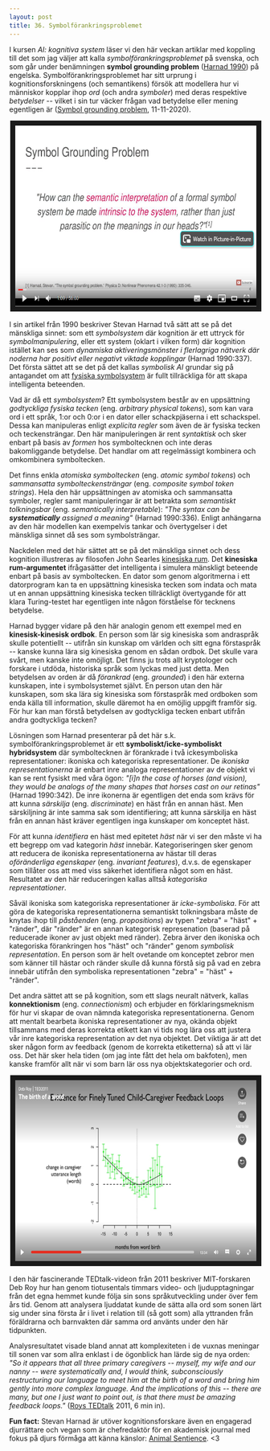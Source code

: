 ```yaml
---
layout: post
title: 36. Symbolförankringsproblemet
---
```


I kursen *AI: kognitiva system* läser vi den här veckan artiklar med koppling till det som jag väljer att kalla *symbolförankringsproblemet* på svenska, och som går under benämningen **symbol grounding problem** ([Harnad 1990](https://www.sciencedirect.com/science/article/abs/pii/0167278990900876)) på engelska. Symbolförankringsproblemet har sitt urprung i kognitionsforskningens (och semantikens) försök att modellera hur vi människor kopplar ihop *ord* (och andra *symboler*) med deras respektive *betydelser* -- vilket i sin tur väcker frågan vad betydelse eller mening egentligen är ([Symbol grounding problem](https://en.wikipedia.org/wiki/Symbol_grounding_problem), 11-11-2020).

<p align="center">
<a href="https://www.youtube.com/watch?v=eJhhwX4KWyM" target="_blank"><img src="/images/symbol_grounding_problem.PNG" 
alt="Intervju med kognitionsforskaren Steven Harnad" width="480" height="360" border="10" /></a></p>

I sin artikel från 1990 beskriver Stevan Harnad två sätt att se på det mänskliga sinnet: som ett *symbolsystem* där kognition är ett uttryck för *symbolmanipulering*, eller ett system (oklart i vilken form) där kognition istället kan ses som *dynamiska aktiveringsmönster i flerlagriga nätverk där noderna har positivt eller negativt viktade kopplingar* (Harnad 1990:337). Det första sättet att se det på det kallas *symbolisk AI* grundar sig på antagandet om att [fysiska symbolsystem](https://en.wikipedia.org/wiki/Physical_symbol_system) är fullt tillräckliga för att skapa intelligenta beteenden.

Vad är då ett *symbolsystem*? Ett symbolsystem består av en uppsättning *godtyckliga fysiska tecken* (eng. *arbitrary physical tokens*), som kan vara ord i ett språk, 1:or och 0:or i en dator eller schackpjäserna i ett schackspel. Dessa kan manipuleras enligt *explicita regler* som även de är fysiska tecken och teckensträngar. Den här manipuleringen är rent *syntaktisk* och sker enbart på basis av *formen* hos symboltecknen och inte deras bakomliggande betydelse. Det handlar om att regelmässigt kombinera och omkombinera symboltecken. 

Det finns enkla *atomiska symboltecken* (eng. *atomic symbol tokens*) och *sammansatta symbolteckensträngar* (eng. *composite symbol token strings*). Hela den här uppsättningen av atomiska och sammansatta symboler, regler samt manipuleringar är att betrakta som *semantiskt tolkningsbar* (eng. *semantically interpretable*): *"The syntax can be **systematically** assigned a meaning"* (Harnad 1990:336). Enligt anhängarna av den här modellen kan exempelvis tankar och övertygelser i det mänskliga sinnet då ses som symbolsträngar.  

Nackdelen med det här sättet att se på det mänskliga sinnet och dess kognition illustreras av filosofen John Searles [kinesiska rum](https://en.wikipedia.org/wiki/Chinese_room). Det **kinesiska rum-argumentet** ifrågasätter det intelligenta i simulera mänskligt beteende enbart på basis av symboltecken. En dator som genom algoritmerna i ett datorprogram kan ta en uppsättning kinesiska tecken som indata och mata ut en annan uppsättning kinesiska tecken tillräckligt övertygande för att klara Turing-testet har egentligen inte någon förståelse för tecknens betydelse. 

Harnad bygger vidare på den här analogin genom ett exempel med en **kinesisk-kinesisk ordbok**. En person som lär sig kinesiska som andraspråk skulle potentiellt -- utifrån sin kunskap om världen och sitt egna förstaspråk -- kanske kunna lära sig kinesiska genom en sådan ordbok. Det skulle vara svårt, men kanske inte omöjligt. Det finns ju trots allt kryptologer och forskare i utdöda, historiska språk som lyckas med just detta. Men betydelsen av orden är då *förankrad* (eng. *grounded*) i den här externa kunskapen, inte i symbolsystemet självt. En person utan den här kunskapen, som ska lära sig kinesiska som förstaspråk med ordboken som enda källa till information, skulle däremot ha en omöjlig uppgift framför sig. För hur kan man förstå betydelsen av godtyckliga tecken enbart utifrån andra godtyckliga tecken?

Lösningen som Harnad presenterar på det här s.k. symbolförankringsproblemet är ett **symboliskt/icke-symboliskt hybridsystem** där symboltecknen är förankrade i två ickesymboliska representationer: ikoniska och kategoriska representationer. De *ikoniska representationerna* är enbart inre analoga representationer av de objekt vi kan se rent fysiskt med våra ögon: *"[i]n the case of horses (and vision), they would be analogs of the many shapes that horses cast on our retinas"* (Harnad 1990:342). De inre ikonerna är egentligen det enda som krävs för att kunna *särskilja* (eng. *discriminate*) en häst från en annan häst. Men särskiljning är inte samma sak som identifiering; att kunna särskilja en häst från en annan häst kräver egentligen inga kunskaper om konceptet häst.  

För att kunna *identifiera* en häst med epitetet *häst* när vi ser den måste vi ha ett begrepp om vad kategorin *häst* innebär. Kategoriseringen sker genom att reducera de ikoniska representationerna av hästar till deras *oföränderliga egenskaper* (eng. *invariant features*), d.v.s. de egenskaper som tillåter oss att med viss säkerhet identifiera något som en häst. Resultatet av den här reduceringen kallas alltså *kategoriska representationer*. 

Såväl ikoniska som kategoriska representationer är *icke-symboliska*. För att göra de kategoriska representationerna semantiskt tolkningsbara måste de knytas ihop till *påståenden* (eng. *propositions*) av typen "zebra" = "häst" + "ränder", där "ränder" är en annan kategorisk represenation (baserad på reducerade ikoner av just objekt med ränder). Zebra ärver den ikoniska och kategoriska förankringen hos "häst" och "ränder" genom *symbolisk representation*. En person som är helt ovetande om konceptet zebror men som känner till hästar och ränder skulle då kunna förstå sig på vad en zebra innebär utifrån den symboliska representationen "zebra" = "häst" + "ränder".             

Det andra sättet att se på kognition, som ett slags neuralt nätverk, kallas **konnektionism** (eng. *connectionism*) och erbjuder en förklaringsmeknism för hur vi skapar de ovan nämnda kategoriska representationerna. Genom att mentalt bearbeta ikoniska representationer av nya, okända objekt tillsammans med deras korrekta etikett kan vi tids nog lära oss att justera vår inre kategoriska representation av det nya objektet. Det viktiga är att det sker någon form av feedback (genom de korrekta etiketterna) så att vi lär oss. Det här sker hela tiden (om jag inte fått det hela om bakfoten), men kanske framför allt när vi som barn lär oss nya objektskategorier och ord.

<p align="center">
<a href="https://www.ted.com/talks/deb_roy_the_birth_of_a_word/transcript?language=en#t-359494" target="_blank"><img src="/images/the_birth_of_a_word.PNG" 
alt="TEDTalk: Deb Roy - The birth of a word" width="480" height="360" border="10" /></a></p>

I den här fascinerande TEDtalk-videon från 2011 beskriver MIT-forskaren Deb Roy hur han genom tiotusentals timmars video- och ljudupptagningar från det egna hemmet kunde följa sin sons språkutveckling under över fem års tid. Genom att analysera ljuddatat kunde de sätta alla ord som sonen lärt sig under sina första år i livet i relation till (så gott som) alla yttranden från föräldrarna och barnvakten där samma ord använts under den här tidpunkten. 

Analysresultatet visade bland annat att komplexiteten i de vuxnas meningar till sonen var som allra enklast i de ögonblick han lärde sig de nya orden: *"So it appears that all three primary caregivers -- myself, my wife and our nanny -- were systematically and, I would think, subconsciously restructuring our language to meet him at the birth of a word and bring him gently into more complex language. And the implications of this -- there are many, but one I just want to point out, is that there must be amazing feedback loops."* ([Roys TEDtalk](https://www.ted.com/talks/deb_roy_the_birth_of_a_word/transcript?language=en) 2011, 6 min in). 
   

**Fun fact:** Stevan Harnad är utöver kognitionsforskare även en engagerad djurrättare och vegan som är chefredaktör för en akademisk journal med fokus på djurs förmåga att känna känslor: [Animal Sentience](https://www.wellbeingintlstudiesrepository.org/animsent/). <3 
